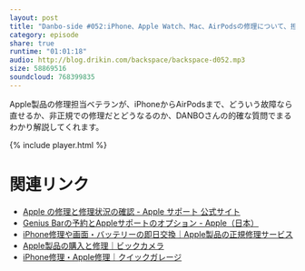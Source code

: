 ```yaml
---
layout: post
title: "Danbo-side #052:iPhone、Apple Watch、Mac、AirPodsの修理について、担当者がぜんぶ教えます"
category: episode
share: true
runtime: "01:01:18"
audio: http://blog.drikin.com/backspace/backspace-d052.mp3
size: 58869516
soundcloud: 768399835
---
```


Apple製品の修理担当ベテランが、iPhoneからAirPodsまで、どういう故障なら直せるか、非正規での修理だとどうなるのか、DANBOさんの的確な質問でまるわかり解説してくれます。

{% include player.html %}

# 関連リンク

* [Apple の修理と修理状況の確認 - Apple サポート 公式サイト](https://support.apple.com/ja-jp/repair)
* [Genius Barの予約とAppleサポートのオプション - Apple（日本）](https://www.apple.com/jp/retail/geniusbar/)
* [iPhone修理や画面・バッテリーの即日交換｜Apple製品の正規修理サービス](http://www.kitamura.jp/service/apple/)
* [Apple製品の購入と修理｜ビックカメラ](https://www.biccamera.co.jp/apple/)
* [iPhone修理・Apple修理｜クイックガレージ](https://www.quickgarage.jp/)
